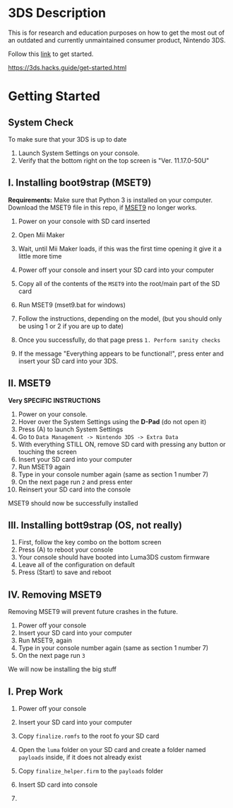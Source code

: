 # 3DS Description
This is for research and education purposes on how to get the most out of an outdated and currently unmaintained consumer product, Nintendo 3DS.


Follow this [link](https://3ds.hacks.guide/get-started.html) to get started.

https://3ds.hacks.guide/get-started.html


# Getting Started


## System Check
To make sure that your 3DS is up to date
1. Launch System Settings on your console.
2. Verify that the bottom right on the top screen is "Ver. 11.17.0-50U"

## I. Installing boot9strap (MSET9)
**Requirements:**
Make sure that Python 3 is installed on your computer.
Download the MSET9 file in this repo, if [MSET9](https://github.com/zoogie/MSET9/releases/tag/v1.2) no longer works.

1. Power on your console with SD card inserted
2. Open Mii Maker
3. Wait, until Mii Maker loads, if this was the first time opening it give it a little more time
4. Power off your console and insert your SD card into your computer
5. Copy all of the contents of the `MSET9` into the root/main part of the SD card

6. Run MSET9 (mset9.bat for windows)
7. Follow the instructions, depending on the model, (but you should only be using 1 or 2 if you are up to date)
8. Once you successfully, do that page press `1. Perform sanity checks`
9. If the message "Everything appears to be functional!", press enter and insert your SD card into your 3DS.

## II. MSET9
**Very SPECIFIC INSTRUCTIONS**
1. Power on your console.
2. Hover over the System Settings using the **D-Pad** (do not open it)
3. Press (A) to launch System Settings
4. Go to `Data Management -> Nintendo 3DS -> Extra Data`
5. With everything STILL ON, remove SD card with pressing any button or touching the screen
6. Insert your SD card into your computer
7. Run MSET9 again
8. Type in your console number again (same as section 1 number 7)
9. On the next page run `2` and press enter
10. Reinsert your SD card into the console

MSET9 should now be successfully installed

## III. Installing bott9strap (OS, not really)
1. First, follow the key combo on the bottom screen
2. Press (A) to reboot your console
3. Your console should have booted into Luma3DS custom firmware
4. Leave all of the configuration on default
5. Press (Start) to save and reboot

## IV. Removing MSET9
Removing MSET9 will prevent future crashes in the future.
1. Power off your console
2. Insert your SD card into your computer
3. Run MSET9, again
4. Type in your console number again (same as section 1 number 7)
5. On the next page run `3`


We will now be installing the big stuff

## I. Prep Work
1. Power off your console
2. Insert your SD card into your computer
3. Copy `finalize.romfs` to the root fo your SD card
4. Open the `luma` folder on your SD card and create a folder named `payloads` inside, if it does not already exist
5. Copy `finalize_helper.firm` to the `payloads` folder
6. Insert SD card into console

7. 
